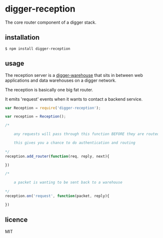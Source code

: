 digger-reception
================

The core router component of a digger stack.

## installation

	$ npm install digger-reception

## usage

The reception server is a [digger-warehouse](https://github.com/binocarlos/digger-warehouse) that sits in between web applications and data warehouses on a digger network.

The reception is basically one big fat router.

It emits 'request' events when it wants to contact a backend service.

```js
var Reception = require('digger-reception');

var reception = Reception();

/*

	any requests will pass through this function BEFORE they are routed to a backend warehouse

	this gives you a chance to do authentication and routing
	
*/
reception.add_router(function(req, reply, next){

})

/*

	a packet is wanting to be sent back to a warehouse
	
*/
reception.on('request', function(packet, reply){

})

```

## licence

MIT